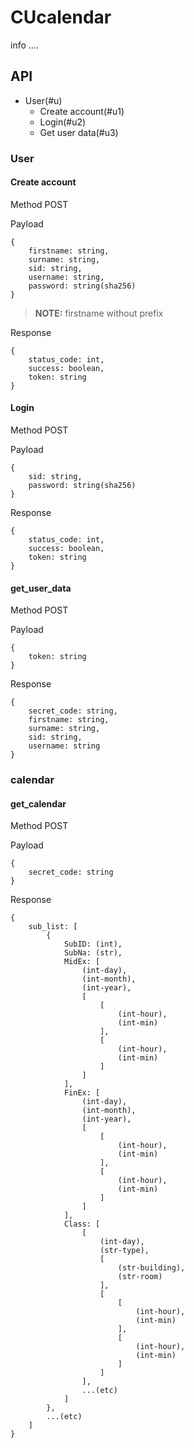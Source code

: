 # CUcalendar

info ....

## API

 - User(#u)
   - Create account(#u1)
   - Login(#u2)
   - Get user data(#u3)


### <a name="u"></a>User

#### <a name="u1"></a>Create account

Method POST

Payload
```
{   
    firstname: string,
    surname: string,
    sid: string,
    username: string,
    password: string(sha256)
}
```
> **NOTE:** firstname without prefix

Response
```
{
    status_code: int,
    success: boolean,
    token: string
}
```

#### <a name="u2"></a>Login

Method POST

Payload
```
{
    sid: string,
    password: string(sha256)
}
```

Response
```
{
    status_code: int,
    success: boolean,
    token: string
}
```

#### <a name="u3"></a>get_user_data

Method POST

Payload
```
{
    token: string
}
```

Response
```
{
    secret_code: string,
    firstname: string,
    surname: string,
    sid: string,
    username: string
}
```

### calendar

#### get_calendar

Method POST

Payload
```
{
    secret_code: string
}
```

Response
```
{
    sub_list: [
        {
            SubID: (int),
            SubNa: (str),
            MidEx: [
                (int-day),
                (int-month),
                (int-year),
                [
                    [
                        (int-hour),
                        (int-min)
                    ],
                    [
                        (int-hour),
                        (int-min)
                    ]
                ]
            ],
            FinEx: [
                (int-day),
                (int-month),
                (int-year),
                [
                    [
                        (int-hour),
                        (int-min)
                    ],
                    [
                        (int-hour),
                        (int-min)
                    ]
                ]
            ],
            Class: [
                [
                    (int-day),
                    (str-type),
                    [
                        (str-building),
                        (str-room)
                    ],
                    [
                        [
                            (int-hour),
                            (int-min)
                        ],
                        [
                            (int-hour),
                            (int-min)
                        ]
                    ]
                ],
                ...(etc)
            ]
        },
        ...(etc)
    ]
}
```
